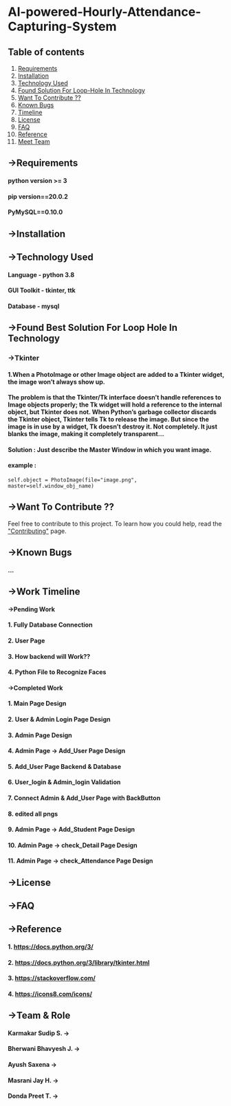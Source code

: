 # AI-powered-Hourly-Attendance-Capturing-System

## Table of contents
1. [Requirements](#-requirements)
2. [Installation](#-installation)
3. [Technology Used](#-technology-used)
4. [Found Solution For Loop-Hole In Technology](#-found-best-solution-for-loop-hole-in-technology)
5. [Want To Contribute ??](#-want-to-contribute-)
5. [Known Bugs](#-known-bugs)
6. [Timeline](#-work-timeline)
7. [License](#license)
8. [FAQ](#faq)
9. [Reference](#-reference)
10. [Meet Team](#-team--role)


## **->Requirements**

#### python version >= 3
#### pip version==20.0.2
#### PyMySQL==0.10.0

## **->Installation**

## **->Technology Used**

#### Language - python 3.8
#### GUI Toolkit - tkinter, ttk
#### Database - mysql

## **->Found Best Solution For Loop Hole In Technology**
### **->Tkinter**
#### 1.When a PhotoImage or other Image object are added to a Tkinter widget, the image won’t always show up.
#### The problem is that the Tkinter/Tk interface doesn’t handle references to Image objects properly; the Tk widget will hold a reference to the internal object, but Tkinter does not. When Python’s garbage collector discards the Tkinter object, Tkinter tells Tk to release the image. But since the image is in use by a widget, Tk doesn’t destroy it. Not completely. It just blanks the image, making it completely transparent…    
#### Solution : Just describe the Master Window in which you want image.
#### example :  
```
self.object = PhotoImage(file="image.png", master=self.window_obj_name)
```

## **->Want To Contribute ??**
Feel free to contribute to this project. To learn how you could help, read the ["Contributing"](/contributing.md) page.


## **->Known Bugs**

#### ...

## **->Work Timeline**
#### ->Pending Work
#### 1. Fully  Database Connection
#### 2. User Page  
#### 3. How backend will Work??
#### 4. Python File to Recognize Faces

#### ->Completed Work

#### 1. Main Page Design
#### 2. User & Admin Login Page Design
#### 3. Admin Page Design
#### 4. Admin Page -> Add_User Page Design
#### 5. Add_User Page Backend & Database
#### 6. User_login & Admin_login Validation 
#### 7. Connect Admin & Add_User Page with BackButton
#### 8. edited all pngs
#### 9. Admin Page -> Add_Student Page Design
#### 10. Admin Page -> check_Detail Page Design
#### 11. Admin Page -> check_Attendance Page Design

## **->License**

## **->FAQ**

## **->Reference**

#### 1. https://docs.python.org/3/
#### 2. https://docs.python.org/3/library/tkinter.html
#### 3. https://stackoverflow.com/
#### 4. https://icons8.com/icons/


## **->Team & Role**

#### Karmakar Sudip S. ->
#### Bherwani Bhavyesh J. ->
#### Ayush Saxena ->  
#### Masrani Jay H. ->  
#### Donda Preet T. ->
